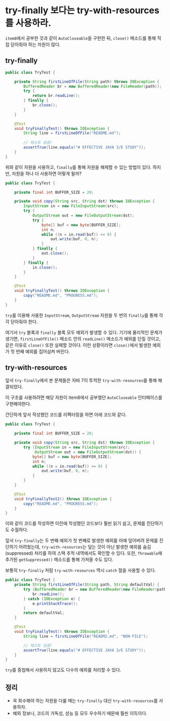 # try-finally 보다는 try-with-resources를 사용하라.

`item8`에서 공부한 것과 같이 `AutoCloseable`을 구현한 뒤,
`close()` 메소드를 통해 직접 닫아줘야 하는 자원이 많다.

## try-finally

```java
public class TryTest {

    private String firstLineOfFile(String path) throws IOException {
        BufferedReader br = new BufferedReader(new FileReader(path));
        try {
            return br.readLine();
        } finally {
            br.close();
        }
    }

    @Test
    void tryFinallyTest() throws IOException {
        String line = firstLineOfFile("README.md");
        
        // 테스트 성공!
        assertTrue(line.equals("# EFFECTIVE JAVA 3/E STUDY"));
    }
}
```

위와 같이 자원을 사용하고, `finally`를 통해 자원을 해제할 수 있는 방법이 있다.
하지만, 자원을 하나 더 사용하면 어떻게 될까?

```java
public class TryTest {

    private final int BUFFER_SIZE = 20;

    private void copy(String src, String dst) throws IOException {
        InputStream in = new FileInputStream(src);
        try {
            OutputStream out = new FileOutputStream(dst);
            try {
                byte[] buf = new byte[BUFFER_SIZE];
                int n;
                while ((n = in.read(buf)) >= 0) {
                    out.write(buf, 0, n);
                }
            } finally {
                out.close();
            }
        } finally {
            in.close();
        }
    }

    @Test
    void tryFinallyTest() throws IOException {
        copy("README.md", "PROGRESS.md");
    }
}
```

`try`를 이용해 사용한 `InputStream`, `OutputStream` 자원을 두 번의 `finally`를 통해 각각 닫아줘야 한다.

여기서 `try` 블록과 `finally` 블록 모두 예외가 발생할 수 있다.
기기에 물리적인 문제가 생기면, `firstLineOfFile()` 메소드 안의 `readLine()` 메소드가 예외를 던질 것이고,
같은 이유로 `close()` 또한 실패할 것이다.
이런 상황이라면 `close()`에서 발생한 예외가 첫 번째 예외를 집어삼켜 버린다.

## try-with-resources

앞서 `try-finally`에서 본 문제들은 자바 7이 투척한 `try-with-resources`를 통해 해결되었다.

이 구조를 사용하려면 해당 자원이 item8에서 공부했던 `AutoCloseable` 인터페이스를 구현해야한다.

간단하게 앞서 작성했던 코드를 리팩터링을 하면 아래 코드와 같다.

```java
public class TryTest {

    private final int BUFFER_SIZE = 20;

    private void copy(String src, String dst) throws IOException {
        try (InputStream in = new FileInputStream(src);
             OutputStream out = new FileOutputStream(dst)) {
            byte[] buf = new byte[BUFFER_SIZE];
            int n;
            while ((n = in.read(buf)) >= 0) {
                out.write(buf, 0, n);
            }
        }
    }

    @Test
    void tryFinallyTest2() throws IOException {
        copy("README.md", "PROGRESS.md");
    }
}
```

이와 같이 코드를 작성하면 이전에 작성했던 코드보다 훨씬 읽기 쉽고, 문제를 진단하기도 수월하다.

앞서 `try-finally`는 두 번째 예외가 첫 번째로 발생한 예외를 아예 덮어버려 문제를 진단하기 어려웠는데,
`try-with-resources`는 덮는 것이 아닌 발생한 예외를 숨김(suppressed) 처리를 하여 스택 추적 내역에서도 확인할 수 있다.
또한, `Throwable`에 추가된 `getSuppressed()` 메소드를 통해 가져올 수도 있다.

보통의 `try-finally` 처럼 `try-with-resources` 역시 `catch` 절을 사용할 수 있다.

```java
public class TryTest {
    private String firstLineOfFile(String path, String defaultVal) {
        try (BufferedReader br = new BufferedReader(new FileReader(path))) {
            br.readLine();
        } catch (IOException e) {
            e.printStackTrace();
        }
        return defaultVal;
    }

    @Test
    void tryFinallyTest() throws IOException {
        String line = firstLineOfFile("READM2.md", "NON-FILE");

        // 테스트 성공!
        assertTrue(line.equals("# EFFECTIVE JAVA 3/E STUDY"));
    }
}
```

`try`를 중첩해서 사용하지 않고도 다수의 예외를 처리할 수 있다.

## 정리

- 꼭 회수해야 하는 자원을 다룰 때는 `try-finally` 대신 `try-with-resources`를 사용하자.
- 예외 정보나, 코드의 가독성, 성능 등 모두 우수하기 때문에 훨씬 이득이다.
